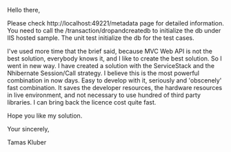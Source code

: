 
Hello there,

Please check http://localhost:49221/metadata page for detailed information.
You need to call the /transaction/dropandcreatedb to initialize the db under IIS hosted sample.
The unit test initialize the db for the test cases.

I've used more time that the brief said, because MVC Web API is not the best solution, everybody knows it, and I like to create the best solution. So I went in new way.
I have created a solution with the ServiceStack and the Nhibernate Session/Call strategy.
I believe this is the most powerful combination in now days.
Easy to develop with it, seriously and 'obscenely' fast combination.
It saves the developer resources, the hardware resources in live environment, and not necessary to use hundred of third party libraries.
I can bring back the licence cost quite fast.

Hope you like my solution.

Your sincerely,

Tamas Kluber




